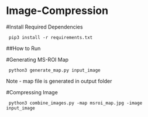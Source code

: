 # Image-Compression


#Install Required Dependencies

<code> pip3 install -r requirements.txt </code>


##How to Run

#Generating MS-ROI Map

<code> python3 generate_map.py input_image </code>

Note - map file is generated in output folder


#Compressing Image 

<code> python3 combine_images.py -map msroi_map.jpg -image input_image </code>

